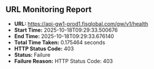 ## URL Monitoring Report

- **URL:** https://api-gw1-prod1.fisglobal.com/gw/v1/health
- **Start Time:** 2025-10-18T09:29:33.500676
- **End Time:** 2025-10-18T09:29:33.676140
- **Total Time Taken:** 0.175464 seconds
- **HTTP Status Code:** 403
- **Status:** Failure
- **Failure Reason:** HTTP Status Code: 403

